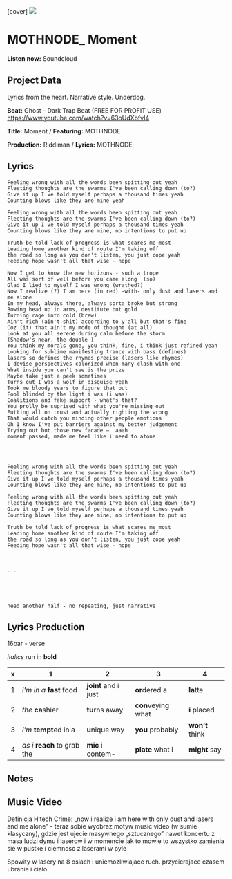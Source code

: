 [cover] ![](57175019_319474918741616_8502199518755923887_n.jpg)

# MOTHNODE_ Moment

**Listen now:** Soundcloud

## Project Data

Lyrics from the heart. Narrative style. Underdog.

**Beat:** 
Ghost - Dark Trap Beat (FREE FOR PROFIT USE)
https://www.youtube.com/watch?v=63oUdXbfvI4

**Title:** Moment / **Featuring:** MOTHNODE

**Production:** Riddiman / **Lyrics:** MOTHNODE

## Lyrics

```
Feeling wrong with all the words been spitting out yeah
Fleeting thoughts are the swarms I've been calling down (to?)
Give it up I've told myself perhaps a thousand times yeah 
Counting blows like they are mine yeah

Feeling wrong with all the words been spitting out yeah
Fleeting thoughts are the swarms I've been calling down (to?)
Give it up I've told myself perhaps a thousand times yeah 
Counting blows like they are mine, no intentions to put up 

Truth be told lack of progress is what scares me most
Leading home another kind of route I'm taking off 
the road so long as you don't listen, you just cope yeah
Feeding hope wasn't all that wise - nope

Now I get to know the new horizons - such a trope
All was sort of well before you came along  (so)
Glad I lied to myself I was wrong (wrathed?)
Now I realize (?) I am here (in red) -with- only dust and lasers and me alone
In my head, always there, always sorta broke but strong
Bowing head up in arms, destitute but gold
Turning rage into cold (brew) 
Ain't rich (ain't shit) according to y'all but that's fine 
Coz (it) that ain't my mode of thought (at all)
Look at you all serene during calm before the storm
(Shadow's near, the double )
You think my morals gone, you think, fine, i think just refined yeah 
Looking for sublime manifesting trance with bass (defines)
lasers so defines the rhymes precise (lasers like rhymes)
i devise perspectives colorized when many clash with one
What inside you can't see is the prize
Maybe take just a peek sometimes
Turns out I was a wolf in disguise yeah
Took me bloody years to figure that out
Fool blinded by the light i was (i was)
Coalitions and fake support - what's that?
You prolly be suprised with what you're missing out
Putting all on trust and actually righting the wrong
That would catch you minding other people emotions
Oh I know I've put barriers against my better judgement
Trying out but those new facade —  aaah
moment passed, made me feel like i need to atone




Feeling wrong with all the words been spitting out yeah
Fleeting thoughts are the swarms I've been calling down (to?)
Give it up I've told myself perhaps a thousand times yeah 
Counting blows like they are mine, no intentions to put up 

Feeling wrong with all the words been spitting out yeah
Fleeting thoughts are the swarms I've been calling down (to?)
Give it up I've told myself perhaps a thousand times yeah 
Counting blows like they are mine, no intentions to put up 

Truth be told lack of progress is what scares me most
Leading home another kind of route I'm taking off 
the road so long as you don't listen, you just cope yeah
Feeding hope wasn't all that wise - nope



...





need another half - no repeating, just narrative

```

## Lyrics Production

16bar - verse

*italics* run in
**bold**

| x | 1 | 2 | 3 | 4 |
|---|---|---|---|---|
| 1 | *i'm in a* **fast** food | **joint** and i just  | **or**dered a  | **la**tte  |
| 2 | *the* **ca**shier | **tu**rns away  |  **con**veying what |  **i** placed |
| 3 | *i'm* **tempt**ed in a | **u**nique way  |  **you** probably |  **won't** think |
| 4 | *as i* **reach** to grab the |  **mic** i contem-  | **plate** what i | **might** say |

## Notes

## Music Video

Definicja Hitech Crime: „now i realize i am here with only dust and lasers and me alone” - teraz sobie wyobraz motyw music video (w sumie klasyczny), gdzie jest ujecie masywnego „sztucznego” nawet koncertu z masa ludzi dymu i laserow i w momencie jak to mowie to wszystko zamienia sie w pustke i ciemnosc z laserami w pyle

Spowity w lasery na 8 osiach i uniemozliwiajace ruch. przycierajace czasem ubranie i ciało
